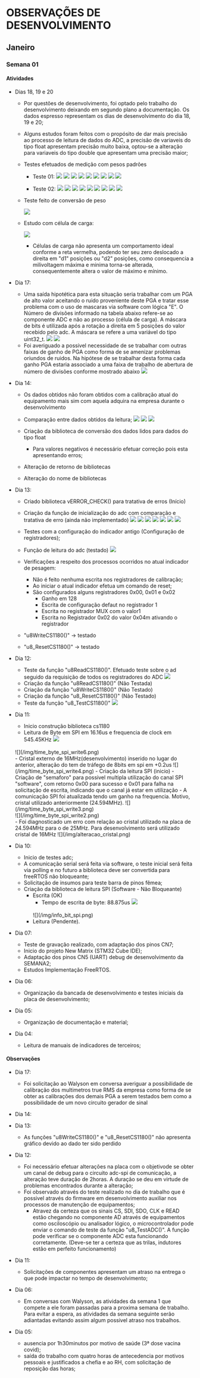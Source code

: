 # OBSERVAÇÕES DE DESENVOLVIMENTO

## Janeiro
### Semana 01
#### Atividades 

- Dias 18, 19 e 20
    - Por questões de desenvolvimento, foi optado pelo trabalho do desenvolvimento deixando em segundo plano a documentação. Os dados espresso representam os dias de desenvolvimento do dia 18, 19 e 20;

    - Alguns estudos foram feitos com o propósito de dar mais precisão ao processo de leitura de dados do ADC, a precisão de variaveis do tipo float apresentam precisão muito baixa, optou-se a alteração para variaveis do tipo double que apresentam uma precisão maior;

    - Testes efetuados de medição com pesos padrões 
        - Teste 01:
        ![](/img/teste_01_10_bits.png)
        ![](/img/teste_01_11_bits.png)
        ![](/img/teste_01_12_bits.png)
        ![](/img/teste_01_13_bits.png)
        ![](/img/teste_01_14_bits.png)
        ![](/img/teste_01_15_bits.png)
        ![](/img/teste_01_16_bits.png)
        ![](/img/teste_01_17_bits.png)
        ![](/img/teste_01_18_bits.png)

        - Teste 02:
        ![](/img/teste_02_10_bits.png)
        ![](/img/teste_02_11_bits.png)
        ![](/img/teste_02_12_bits.png)
        ![](/img/teste_02_13_bits.png)
        ![](/img/teste_02_14_bits.png)
        ![](/img/teste_02_15_bits.png)
        ![](/img/teste_02_16_bits.png)
        ![](/img/teste_02_17_bits.png)
        ![](/img/teste_02_18_bits.png)

    - Teste feito de conversão de peso 

        ![](/img/teste_peso_01.png)

    - Estudo com célula de carga:
        
        ![](/img/teste_celula_carga_01.png)

        - Células de carga não apresenta um comportamento ideal conforme a reta vermelha, podendo ter seu zero deslocado a direita em "d1" posições ou "d2" posições, como consequencia a milivoltagem máxima e minima torna-se alterada, consequentemente altera o valor de máximo e mínimo.

- Dia 17:
    - Uma saída hipotética para esta situação seria trabalhar com um PGA de alto valor aceitando o ruido proveniente deste PGA e tratar esse problema com o uso de mascaras via software com lógica "E". O Número de divisões informado na tabela abaixo refere-se ao componente ADC e não ao processo (célula de carga). A máscara de bits é utilizada após a rotação a direita em 5 posições do valor recebido pelo adc. A máscara se refere a uma variável do tipo uint32_t.
    ![](/img/mascara_dados_1.png)
    ![](/img/mascara_dados_2.png)
    - Foi averiguado a possivel necessidade de se trabalhar com outras faixas de ganho de PGA como forma de se amenizar problemas oriundos de ruidos. Na hipótese de se trabalhar desta forma cada ganho PGA estaria associado a uma faixa de trabalho de abertura de número de divisões conforme mostrado abaixo 
    ![](/img/tabelaPGA.png)


- Dia 14:
    - Os dados obtidos não foram obtidos com a calibração atual do equipamento mais sim com aquela adquira na empresa durante o desenvolvimento
    - Comparação entre dados obtidos da leitura;
    ![](/img/comparacao_medicoes.png)
    ![](/img/comparacao_medicoes2.png)
    ![](/img/adc.png)

    - Criação da biblioteca de conversão dos dados lidos para dados do tipo float 
        - Para valores negativos é necessário efetuar correção pois esta apresentando erros;
    - Alteração de retorno de bibliotecas
    - Alteração do nome de bibliotecas 

- Dia 13:
    - Criado biblioteca vERROR_CHECK() para tratativa de erros (Início)
    - Criação da função de inicialização do adc com comparação e tratativa de erro (ainda não implementado)
    ![](/img/adc_start_01.png)
    ![](/img/adc_start_02.png)
    ![](/img/adc_start_03.png)
    ![](/img/adc_start_04.png)
    ![](/img/adc_start_05.png)
    ![](/img/adc_start_06.png)
    ![](/img/adc_start_07.png)

    - Testes com a configuração do indicador antigo (Configuração de registradores);
    - Função de leitura do adc (testado)
    ![](/img/func_leitura_data_adc.png)
    - Verificações a respeito dos processos ocorridos no atual indicador de pesagem:
        - Não é feito nenhuma escrita nos registradores de calibração;
        - Ao iniciar o atual indicador efetua um comando de reset;
        - São configurados alguns registradores 0x00, 0x01 e 0x02
            - Ganho em 128
            - Escrita de configuração defaut no registrador 1
            - Escrita no registrador MUX com o valor1 
            - Escrita no Registrador 0x02 do valor 0x04m ativando o registrador
    - "u8WriteCS1180()" -> testado 
        
    - "u8_ResetCS1180()" -> testado

- Dia 12: 
    - Teste da função "u8ReadCS1180()". Efetuado teste sobre o ad seguido da requisição de todos os registradores do ADC
    ![](/img/u8ReadCS1180.png)
    - Criação da função "u8ReadCS1180()" (Não Testada)
    - Criação da função "u8WriteCS1180()" (Não Testado)
    - Criação da função "u8_ResetCS1180()" (Não Testado)
    - Teste da função "u8_TestCS1180()"
    ![](/img/func_u8_TestADC.png)

- Dia 11:
    - Inicio construção biblioteca cs1180
    - Leitura de Byte em SPI em 16.16us e frequencia de clock em 545.45KHz
    ![](/img/time_byte_spi_write5.png)
    <br> 
    ![](/img/time_byte_spi_write6.png)
    <br> 
    - Cristal externo de 16MHz(desenvolvimento) inserido no lugar do anterior, alteração do tem de tráfego de 8bits em spi em +0.2us 
    ![](/img/time_byte_spi_write4.png)
    - Criação da leitura SPI (inicio) 
    - Criação de "semaforo" para possivel multipla utilização do canal SPI "software", com retorno 0x00 para sucesso e 0x01 para falha na solicitação de escrita, indicando que o canal já estar em utilização
    - A comunicação SPI foi atualizada tendo um ganho na frequencia. Motivo, cristal utilizado anteriormente (24.594MHz).
    ![](/img/time_byte_spi_write3.png)
    <br>        
    ![](/img/time_byte_spi_write2.png)
    <br>
    - Foi diagnosticado um erro com relação ao cristal utilizado na placa de 24.594MHz para o de 25MHz. Para desenvolvimento será utilizado cristal de 16MHz
    ![](/img/alteracao_cristal.png)

- Dia 10:
    - Inicio de testes adc;
    - A comunicação serial será feita via software, o teste inicial será feita via polling e no futuro a biblioteca deve ser convertida para freeRTOS não bloqueante; 
    - Solicitação de insumos para teste barra de pinos fêmea;
    - Criação da biblioteca de leitura SPI (Software - Não Bloqueante) 
        - Escrita (OK)
            - Tempo de escrita de byte: 88.875us
            ![](/img/time_byte_spi_write.png)
            <br>            
            ![](/img/info_bit_spi.png)
            <br>
        - Leitura (Pendente).

- Dia 07:
    - Teste de gravação realizado, com adaptação dos pinos CN7;
    - Inicio do projeto New Matrix (STM32 Cube IDE); 
    - Adaptação dos pinos CN5 (UART) debug de desenvolvimento da SEMANA2;
    - Estudos Implementação FreeRTOS.
- Dia 06:
    - Organização da bancada de desenvolvimento e testes iniciais da placa de desenvolvimento;
- Dia 05: 
    - Organização de documentação e material;
- Dia 04: 
    - Leitura de manuais de indicadores de terceiros;

#### Observações

- Dia 17:
    -  Foi solicitação ao Walyson em conversa averiguar a possibilidade de calibração dos multimetros true RMS da empresa como forma de se obter as calibrações dos demais PGA a serem testados bem como a possibilidade de um novo circuito gerador de sinal 

- Dia 14:

- Dia 13:
    - As funções "u8WriteCS1180()" e "u8_ResetCS1180()" não apresenta gráfico devido ao dado ter sido perdido

- Dia 12: 
    - Foi necessário efetuar alterações na placa com o objetivode se obter um canal de debug para o circuito adc-spi de comunicação, a alteração teve duração de 2horas. A duração se deu em virtude de problemas encontrados durante a alteração;
    - Foi observado através do teste realizado no dia de trabalho que é possivel através do firmware em desenvolvimento auxiliar nos processos de manutenção de equipamentos;
        - Atravez da certeza que os sinais CS, SDI, SDO, CLK e READ estão chegando no componente AD através de equipamentos como osciloscópio ou analisador lógico, o microcontrolador pode enviar o comando de teste da função "u8_TestADC()". A função pode verificar se o componente ADC esta funcionando corretamente. (Deve-se ter a certeza que as trilas, indutores estão em perfeito funcionamento)
- Dia 11:
    - Solicitações de componentes apresentam um atraso na entrega o que pode impactar no tempo de desenvolvimento;
- Dia 06: 
    - Em conversas com Walyson, as atividades da semana 1 que compete a ele foram passadas para a proxima semana de trabalho. Para evitar a espera, as atividades da semana seguinte serão adiantadas evitando assim algum possivel atraso nos trabalhos.

- Dia 05: 
    - ausencia por 1h30minutos por motivo de saúde (3ª dose vacina covid);
    - saída do trabalho com quatro horas de antecedencia por motivos pessoais e justificados a chefia e ao RH, com solicitação de reposição das horas;

